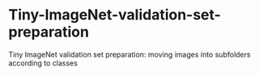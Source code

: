 # Tiny-ImageNet-validation-set-preparation
Tiny ImageNet validation set preparation: moving images into subfolders according to classes
